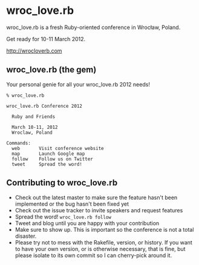 wroc_love.rb
============

wroc_love.rb is a fresh Ruby-oriented conference in Wrocław, Poland.

Get ready for 10-11 March 2012.

http://wrocloverb.com


wroc_love.rb (the gem)
----------------------

Your personal genie for all your wroc_love.rb 2012 needs!


    % wroc_love.rb

    wroc_love.rb Conference 2012

      Ruby and Friends

      March 10-11, 2012
      Wroclaw, Poland

    Commands:
      web       Visit conference website
      map       Launch Google map
      follow    Follow us on Twitter
      tweet     Spread the word!


Contributing to wroc_love.rb
----------------------------
 
* Check out the latest master to make sure the feature hasn't been implemented or the bug hasn't been fixed yet
* Check out the issue tracker to invite speakers and request features
* Spread the word! `wroc_love.rb follow`
* Tweet and blog until you are happy with your contribution
* Make sure to show up. This is important so the conference is not a total disaster.
* Please try not to mess with the Rakefile, version, or history. If you want to have your own version, or is otherwise necessary, that is fine, but please isolate to its own commit so I can cherry-pick around it.
